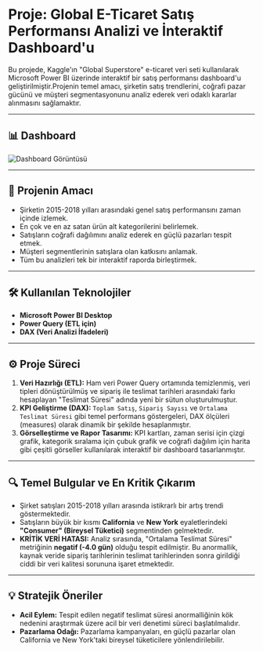 # Proje: Global E-Ticaret Satış Performansı Analizi ve İnteraktif Dashboard'u

Bu projede, Kaggle'ın "Global Superstore" e-ticaret veri seti kullanılarak Microsoft Power BI üzerinde interaktif bir satış performansı dashboard'u geliştirilmiştir.Projenin temel amacı, şirketin satış trendlerini, coğrafi pazar gücünü ve müşteri segmentasyonunu analiz ederek veri odaklı kararlar alınmasını sağlamaktır.

---

## 📊 Dashboard

![Dashboard Görüntüsü](superstore-dashboard.png)

---

## 🎯 Projenin Amacı
* Şirketin 2015-2018 yılları arasındaki genel satış performansını zaman içinde izlemek.
* En çok ve en az satan ürün alt kategorilerini belirlemek.
* Satışların coğrafi dağılımını analiz ederek en güçlü pazarları tespit etmek.
* Müşteri segmentlerinin satışlara olan katkısını anlamak.
* Tüm bu analizleri tek bir interaktif raporda birleştirmek.

---

## 🛠️ Kullanılan Teknolojiler

* **Microsoft Power BI Desktop**
* **Power Query (ETL için)** 
* **DAX (Veri Analizi İfadeleri)** 

---

## ⚙️ Proje Süreci

1.  **Veri Hazırlığı (ETL):** Ham veri Power Query ortamında temizlenmiş, veri tipleri dönüştürülmüş ve sipariş ile teslimat tarihleri arasındaki farkı hesaplayan "Teslimat Süresi" adında yeni bir sütun oluşturulmuştur.
2.  **KPI Geliştirme (DAX):** `Toplam Satış`, `Sipariş Sayısı` ve `Ortalama Teslimat Süresi` gibi temel performans göstergeleri, DAX ölçüleri (measures) olarak dinamik bir şekilde hesaplanmıştır.
3.  **Görselleştirme ve Rapor Tasarımı:** KPI kartları, zaman serisi için çizgi grafik, kategorik sıralama için çubuk grafik ve coğrafi dağılım için harita gibi çeşitli görseller kullanılarak interaktif bir dashboard tasarlanmıştır.

---

## 🔍 Temel Bulgular ve En Kritik Çıkarım

* Şirket satışları 2015-2018 yılları arasında istikrarlı bir artış trendi göstermektedir.
* Satışların büyük bir kısmı **California** ve **New York** eyaletlerindeki **"Consumer" (Bireysel Tüketici)** segmentinden gelmektedir.
* **KRİTİK VERİ HATASI:** Analiz sırasında, "Ortalama Teslimat Süresi" metriğinin **negatif (-4.0 gün)** olduğu tespit edilmiştir. Bu anormallik, kaynak veride sipariş tarihlerinin teslimat tarihlerinden sonra girildiği ciddi bir veri kalitesi sorununa işaret etmektedir.

---
## 💡 Stratejik Öneriler
* **Acil Eylem:** Tespit edilen negatif teslimat süresi anormalliğinin kök nedenini araştırmak üzere acil bir veri denetimi süreci başlatılmalıdır.
* **Pazarlama Odağı:** Pazarlama kampanyaları, en güçlü pazarlar olan California ve New York'taki bireysel tüketicilere yönlendirilebilir.
